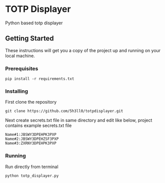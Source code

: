 # TOTP Displayer

Python based totp displayer

## Getting Started

These instructions will get you a copy of the project up and running on your local machine.

### Prerequisites


```
pip install -r requirements.txt
```

### Installing

First clone the repository

```
git clone https://github.com/5h3ll0/totpdisplayer.git
```

Next create secrets.txt file in same directory and edit like below,
project contains example secrets.txt file

```
Name#1:JBSWY3DPEHPK3PXP
Name#2:JBSWY3DPEHZSF3PXP
Name#3:ZXRNY3DPEHPK3PXP
```
### Running

Run directly from terminal

```
python totp_displayer.py
```
